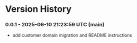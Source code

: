 # Version History

### 0.0.1 - 2025-06-10 21:23:59 UTC (main)
- add customer domain migration and README instructions
